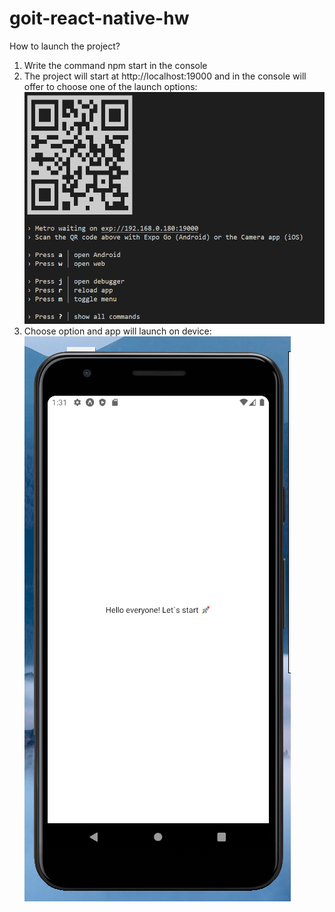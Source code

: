 # goit-react-native-hw

How to launch the project?

1. Write the command npm start in the console
2. The project will start at http://localhost:19000 and in the console will offer to choose one of the launch options:
![Console commands](./my-project//assets/startProject.png)
3. Choose option and app will launch on device:
![Console commands](./my-project//assets/phone.png)
